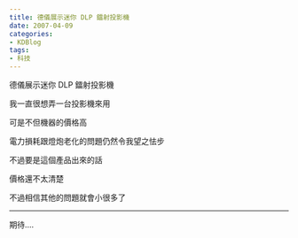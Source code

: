 ```yaml
---
title: 德儀展示迷你 DLP 鐳射投影機
date: 2007-04-09
categories:
- KDBlog
tags:
- 科技
---
```

德儀展示迷你 DLP 鐳射投影機



我一直很想弄一台投影機來用

可是不但機器的價格高

電力損耗跟燈炮老化的問題仍然令我望之怯步

不過要是這個產品出來的話

價格還不太清楚

不過相信其他的問題就會小很多了

---

期待....

